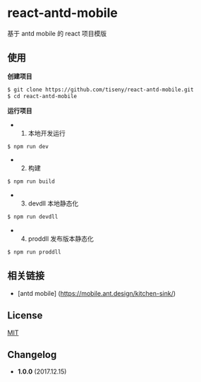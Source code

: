 # react-antd-mobile
基于 antd mobile 的 react 项目模版

## 使用

**创建项目**

```bash
$ git clone https://github.com/tiseny/react-antd-mobile.git
$ cd react-antd-mobile  
```

**运行项目**

* 1. 本地开发运行

```bash
$ npm run dev
```

* 2. 构建

```bash
$ npm run build
```

* 3. devdll 本地静态化

```bash
$ npm run devdll
```

* 4. proddll 发布版本静态化

```bash
$ npm run proddll
```

## 相关链接

- [antd mobile] (https://mobile.ant.design/kitchen-sink/)

## License

[MIT](https://opensource.org/licenses/MIT)

## Changelog

- **1.0.0** (2017.12.15)